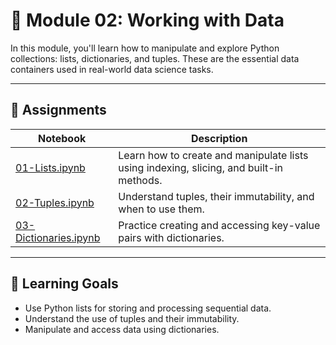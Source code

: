 # 📂 Module 02: Working with Data

In this module, you'll learn how to manipulate and explore Python collections: lists, dictionaries, and tuples. These are the essential data containers used in real-world data science tasks.

---

## 🔗 Assignments

| Notebook | Description |
|----------|-------------|
| [01-Lists.ipynb](01-Lists.ipynb) | Learn how to create and manipulate lists using indexing, slicing, and built-in methods. |
| [02-Tuples.ipynb](02-Tuples.ipynb) | Understand tuples, their immutability, and when to use them. |
| [03-Dictionaries.ipynb](03-Dictionaries.ipynb) | Practice creating and accessing key-value pairs with dictionaries. |

---

## 🧠 Learning Goals

- Use Python lists for storing and processing sequential data.
- Understand the use of tuples and their immutability.
- Manipulate and access data using dictionaries.
